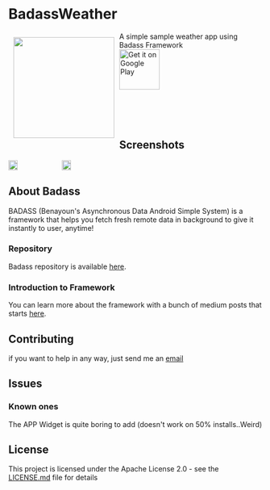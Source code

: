 # BadassWeather
<img src="https://lh3.googleusercontent.com/LdrMoHsKsoCYWeQZmzptl5WS9UnW4i2UbpOASGoA0N2g9dv8tgHxsjCHw-IWtWsUbw=s180-rw" align="left" width="200" hspace="10" vspace="10">
A simple sample weather app using Badass Framework<br/>

<a href="https://play.google.com/store/apps/details?id=eu.benayoun.badassweather">
    <img alt="Get it on Google Play"
        height="80"
        src="https://play.google.com/intl/en_us/badges/images/generic/en_badge_web_generic.png" /></a>
</br></br></br></br></br>

## Screenshots
<div style="display:flex;" >
<img  src="https://lh3.googleusercontent.com/E4WIyuk5uMs3PHgO7qwgvg7CKKkCeHGeia8yvBn6vk9LANH8zwpPVWyx9uu4rH5Ldy4=w720-h310-rw" width="19%" >
<img style="margin-left:10px;" src="https://lh3.googleusercontent.com/G6Ia5T-UzHDh7C0TtdxsMRXnTelX-6U1oZW-WX37KQc5T6tHFQ788pngktDp51przA=w720-h310-rw" width="19%" >
</div>

## About Badass
BADASS (Benayoun's Asynchronous Data Android Simple System) is a framework that helps you fetch fresh remote data in background to give it instantly to user, anytime!

### Repository
Badass repository is available <a href="https://github.com/BenayounP/BADASS">here</a>.

### Introduction to Framework
You can learn more about the framework with a bunch of medium posts that starts <a href="https://medium.com/p/d45c5b0f0304/edit">here</a>.


## Contributing
if you want to help in any way, just send me an [email](mailto:pierre<àcabnum.fr)

## Issues
### Known ones
The APP Widget is quite boring to add (doesn't work on 50% installs..Weird)

## License
This project is licensed under the Apache License 2.0 - see the [LICENSE.md](LICENSE.md) file for details
